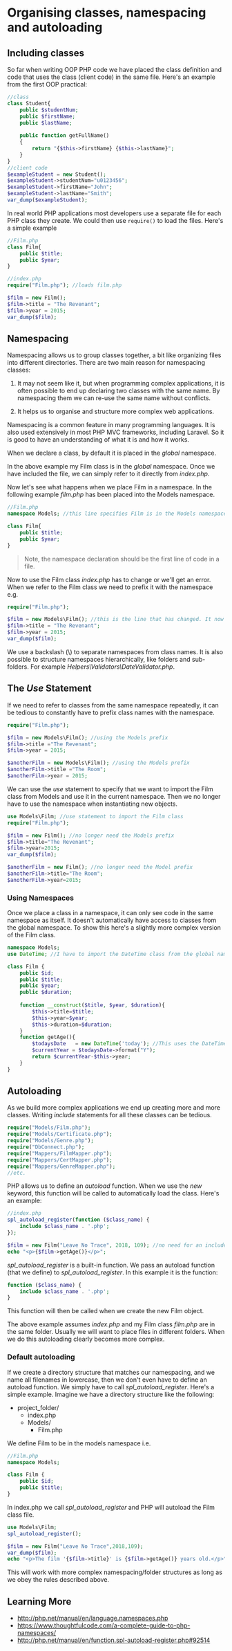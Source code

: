 # Organising classes, namespacing and autoloading

## Including classes
So far when writing OOP PHP code we have placed the class definition and code that uses the class (client code) in the same file. Here's an example from the first OOP practical:
```php
//class
class Student{
    public $studentNum;
    public $firstName;
    public $lastName;
    
    public function getFullName()
    {
        return "{$this->firstName} {$this->lastName}";
    }
}
//client code
$exampleStudent = new Student();
$exampleStudent->studentNum="u0123456";
$exampleStudent->firstName="John";
$exampleStudent->lastName="Smith";
var_dump($exampleStudent);

```
In real world PHP applications most developers use a separate file for each PHP class they create. We could then use ```require()``` to load the files. Here's a simple example

```php
//Film.php
class Film{
    public $title;
    public $year;
}

```

```php
//index.php
require("Film.php"); //loads film.php

$film = new Film(); 
$film->title = "The Revenant";
$film->year = 2015;
var_dump($film);

```

## Namespacing 
Namespacing allows us to group classes together, a bit like organizing files into different directories. There are two main reason for namespacing classes:

1. It may not seem like it, but when programming complex applications, it is often possible to end up declaring two classes with the same name. By namespacing them we can re-use the same name without conflicts.

2. It helps us to organise and structure more complex web applications. 

Namespacing is a common feature in many programming languages. It is also used extensively in most PHP MVC frameworks, including Laravel. So it is good to have an understanding of what it is and how it works. 

When we declare a class, by default it is placed in the *global* namespace.  

In the above example my Film class is in the *global* namespace. Once we have included the file, we can simply refer to it directly from *index.php*.

Now let's see what happens when we place Film in a namespace. In the following example *film.php* has been placed into the Models namespace.

```php
//Film.php
namespace Models; //this line specifies Film is in the Models namespace

class Film{
	public $title;
	public $year;
}

```

> Note, the namespace declaration should be the first line of code in a file. 

Now to use the Film class *index.php* has to change or we'll get an error. When we refer to the Film class we need to prefix it with the namespace e.g.
 
```php
require("Film.php");

$film = new Models\Film(); //this is the line that has changed. It now references the Models namespace
$film->title = "The Revenant";
$film->year = 2015;
var_dump($film);
```

We use a backslash (\\) to separate namespaces from class names. It is also possible to structure namespaces hierarchically, like folders and sub-folders. For example *Helpers\Validators\DateValidator.php*.

## The *Use* Statement
If we need to refer to classes from the same namespace repeatedly, it can be tedious to constantly have to prefix class names with the namespace. 

```php
require("Film.php");

$film = new Models\Film(); //using the Models prefix
$film->title ="The Revenant";
$film->year = 2015;

$anotherFilm = new Models\Film(); //using the Models prefix
$anotherFilm->title ="The Room";
$anotherFilm->year = 2015;
```

We can use the *use* statement to specify that we want to import the Film class from Models and use it in the current namespace. Then we no longer have to use the namespace when instantiating new objects.

```php
use Models\Film; //use statement to import the Film class
require("Film.php");

$film = new Film(); //no longer need the Models prefix
$film->title="The Revenant";
$film->year=2015;
var_dump($film);

$anotherFilm = new Film(); //no longer need the Model prefix
$anotherFilm->title="The Room";
$anotherFilm->year=2015;

```

### Using Namespaces
Once we place a class in a namespace, it can only see code in the same namespace as itself. It doesn't automatically have access to classes from the global namespace. To show this here's a slightly more complex version of the Film class.

```php
namespace Models;
use DateTime; //I have to import the DateTime class from the global namespace

class Film {
    public $id;
    public $title;
    public $year;
    public $duration;
    
    function __construct($title, $year, $duration){
        $this->title=$title;
        $this->year=$year;
        $this->duration=$duration;
    }
    function getAge(){
        $todaysDate   = new DateTime('today'); //This uses the DateTime class
        $currentYear = $todaysDate->format("Y");
        return $currentYear-$this->year;
    }
}
```

## Autoloading
As we build more complex applications we end up creating more and more classes. Writing *include* statements for all these classes can be tedious. 

```php
require("Models/Film.php");
require("Models/Certificate.php");
require("Models/Genre.php");
require("DbConnect.php");
require("Mappers/FilmMapper.php");
require("Mappers/CertMapper.php");
require("Mappers/GenreMapper.php");
//etc.
```
PHP allows us to define an *autoload* function. When we use the *new* keyword, this function will be called to automatically load the class. Here's an example:

```php
//index.php
spl_autoload_register(function ($class_name) {
    include $class_name . '.php';
});

$film = new Film("Leave No Trace", 2018, 109); //no need for an include statement
echo "<p>{$film->getAge()}</p>";

```
*spl_autoload_register* is a built-in function. We pass an autoload function (that we define) to *spl_autoload_register*. In this example it is the function:
```php
function ($class_name) {
    include $class_name . '.php';
}
```
This function will then be called when we create the new Film object. 

The above example assumes *index.php* and my Film class *film.php* are in the same folder. Usually we will want to place files in different folders. When we do this autoloading clearly becomes more complex.


### Default autoloading
If we create a directory structure that matches our namespacing, and we name all filenames in lowercase, then we don't even have to define an autoload function. We simply have to call *spl_autoload_register*. Here's a simple example. Imagine we have a directory structure like the following:

- project_folder/
    - index.php 
    - Models/
        - Film.php 

We define Film to be in the models namespace i.e.
```php
//Film.php
namespace Models;

class Film {
    public $id;
    public $title;
}
```
In index.php we call *spl_autoload_register* and PHP will autoload the Film class file. 

```php
use Models\Film;
spl_autoload_register();

$film = new Film("Leave No Trace",2018,109);
var_dump($film);
echo "<p>The film '{$film->title}' is {$film->getAge()} years old.</p>";
```

This will work with more complex namespacing/folder structures as long as we obey the rules described above. 

## Learning More
* http://php.net/manual/en/language.namespaces.php
* https://www.thoughtfulcode.com/a-complete-guide-to-php-namespaces/
* http://php.net/manual/en/function.spl-autoload-register.php#92514
